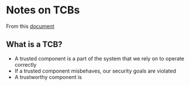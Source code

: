 # Notes on TCBs

From this [document](https://inst.eecs.berkeley.edu/~cs161/fa16/notes/1.27.patterns.pdf)

## What is a TCB?

- A trusted component is a part of the system that we rely on to operate correctly
- If a trusted component misbehaves, our security goals are violated
- A trustworthy component is